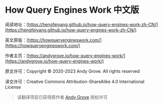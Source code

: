 # How Query Engines Work 中文版

阅读地址：[https://hengfeiyang.github.io/how-query-engines-work-zh-CN/](https://hengfeiyang.github.io/how-query-engines-work-zh-CN/)

英文原版：[https://howqueryengineswork.com/](https://howqueryengineswork.com/)

作者主页：[https://andygrove.io/how-query-engines-work/](https://andygrove.io/how-query-engines-work/)

原文许可：Copyright © 2020-2023 Andy Grove. All rights reserved

译文许可：Creative Commons Attribution-ShareAlike 4.0 International License

> 该翻译项目已获得原作者 [Andy Grove](https://www.linkedin.com/in/andygrove/) 授权许可
